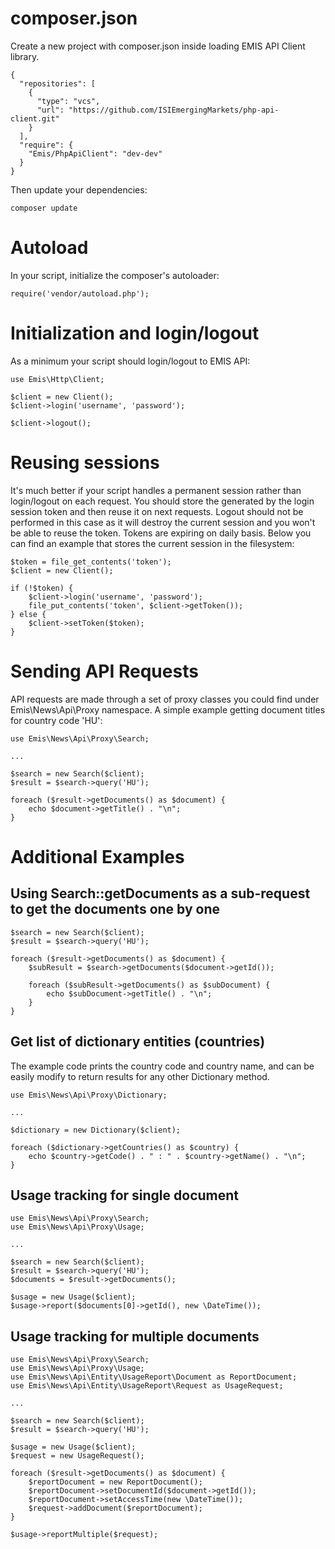 # composer.json

Create a new project with composer.json inside loading EMIS API Client library.

```
{
  "repositories": [
    {
      "type": "vcs",
      "url": "https://github.com/ISIEmergingMarkets/php-api-client.git"
    }
  ],
  "require": {
    "Emis/PhpApiClient": "dev-dev"
  }
}
```

Then update your dependencies:

```
composer update
```

# Autoload 

In your script, initialize the composer's autoloader:

```
require('vendor/autoload.php');
```

# Initialization and login/logout

As a minimum your script should login/logout to EMIS API:

```
use Emis\Http\Client;

$client = new Client();
$client->login('username', 'password');

$client->logout();
```

# Reusing sessions

It's much better if your script handles a permanent session rather than login/logout on each request. You should store
the generated by the login session token and then reuse it on next requests. Logout should not be performed in this case
as it will destroy the current session and you won't be able to reuse the token. Tokens are expiring on daily basis. 
Below you can find an example that stores the current session in the filesystem:

```
$token = file_get_contents('token');
$client = new Client();

if (!$token) {
    $client->login('username', 'password');
    file_put_contents('token', $client->getToken());
} else {
    $client->setToken($token);
}
```

# Sending API Requests

API requests are made through a set of proxy classes you could find under Emis\News\Api\Proxy namespace. 
A simple example getting document titles for country code 'HU':

```
use Emis\News\Api\Proxy\Search;

...

$search = new Search($client);
$result = $search->query('HU');

foreach ($result->getDocuments() as $document) {
    echo $document->getTitle() . "\n";
}
```

# Additional Examples

## Using Search::getDocuments as a sub-request to get the documents one by one

```
$search = new Search($client);
$result = $search->query('HU');

foreach ($result->getDocuments() as $document) {
    $subResult = $search->getDocuments($document->getId());

    foreach ($subResult->getDocuments() as $subDocument) {
        echo $subDocument->getTitle() . "\n";
    }
}
```

## Get list of dictionary entities (countries) 

The example code prints the country code and country name, and can be easily modify to return results for
any other Dictionary method.

```
use Emis\News\Api\Proxy\Dictionary;

...

$dictionary = new Dictionary($client);

foreach ($dictionary->getCountries() as $country) {
    echo $country->getCode() . " : " . $country->getName() . "\n";
}
```

## Usage tracking for single document

```
use Emis\News\Api\Proxy\Search;
use Emis\News\Api\Proxy\Usage;

...

$search = new Search($client);
$result = $search->query('HU');
$documents = $result->getDocuments();

$usage = new Usage($client);
$usage->report($documents[0]->getId(), new \DateTime());
```

## Usage tracking for multiple documents

```
use Emis\News\Api\Proxy\Search;
use Emis\News\Api\Proxy\Usage;
use Emis\News\Api\Entity\UsageReport\Document as ReportDocument;
use Emis\News\Api\Entity\UsageReport\Request as UsageRequest;

... 

$search = new Search($client);
$result = $search->query('HU');

$usage = new Usage($client);
$request = new UsageRequest();

foreach ($result->getDocuments() as $document) {
    $reportDocument = new ReportDocument();
    $reportDocument->setDocumentId($document->getId());
    $reportDocument->setAccessTime(new \DateTime());
    $request->addDocument($reportDocument);
}

$usage->reportMultiple($request);
```